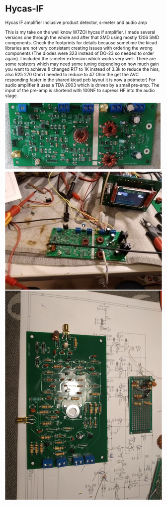 # Hycas-IF
Hycas IF amplifier inclusive product detector, s-meter and audio amp

This is my take on the well know W7ZOI hycas if amplifier. I made several versions one through the whole and after that SMD using mostly 1206 SMD components. Check the footprints for details because sometime the kicad libraries are not very consistant creating issues with ordering the wrong components (The diodes were 323 instead of DO-23 so needed to order again).
I included the s-meter extension which works very well. There are some resistors which may need some tuning depending on how much gain you want to achieve (I changed R17 to 1K instead of 3.3k to reduce the hiss, also R25 270 Ohm I needed to reduce to 47 Ohm the get the AVC responding faster in the shared kicad pcb layout it is now a potmeter)
For audio amplifier it uses a TDA 2003 which is driven by a small pre-amp. The input of the pre-amp is shortend with 100NF to supress HF into the audio stage.

![VFO](https://github.com/paulh002/Hycas-IF/blob/master/hycas-a.jpg)
![VFO](https://github.com/paulh002/Hycas-IF/blob/master/HYCAS4.jpg)
![VFO](https://github.com/paulh002/Hycas-IF/blob/master/hycasjpg.jpg)
